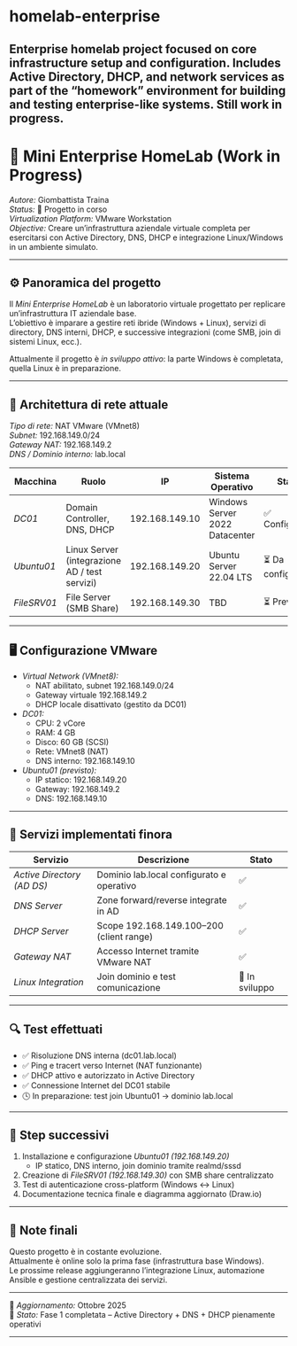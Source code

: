 # homelab-enterprise
Enterprise homelab project focused on core infrastructure setup and configuration. Includes Active Directory, DHCP, and network services as part of the “homework” environment for building and testing enterprise-like systems. Still work in progress.
---

# 🧠 Mini Enterprise HomeLab (Work in Progress)

*Autore:* Giombattista Traina  
*Status:* 🔧 Progetto in corso  
*Virtualization Platform:* VMware Workstation  
*Objective:* Creare un’infrastruttura aziendale virtuale completa per esercitarsi con Active Directory, DNS, DHCP e integrazione Linux/Windows in un ambiente simulato.

---

## ⚙ Panoramica del progetto

Il *Mini Enterprise HomeLab* è un laboratorio virtuale progettato per replicare un’infrastruttura IT aziendale base.  
L’obiettivo è imparare a gestire reti ibride (Windows + Linux), servizi di directory, DNS interni, DHCP, e successive integrazioni (come SMB, join di sistemi Linux, ecc.).

Attualmente il progetto è *in sviluppo attivo*: la parte Windows è completata, quella Linux è in preparazione.

---

## 🧩 Architettura di rete attuale

*Tipo di rete:* NAT VMware (VMnet8)  
*Subnet:* 192.168.149.0/24  
*Gateway NAT:* 192.168.149.2  
*DNS / Dominio interno:* lab.local

| Macchina | Ruolo | IP | Sistema Operativo | Stato |
|-----------|--------|----|------------------|--------|
| *DC01* | Domain Controller, DNS, DHCP | 192.168.149.10 | Windows Server 2022 Datacenter | ✅ Configurato |
| *Ubuntu01* | Linux Server (integrazione AD / test servizi) | 192.168.149.20 | Ubuntu Server 22.04 LTS | ⏳ Da configurare |
| *FileSRV01* | File Server (SMB Share) | 192.168.149.30 | TBD | ⏳ Previsto |

---

## 🖥 Configurazione VMware

- *Virtual Network (VMnet8):*
  - NAT abilitato, subnet 192.168.149.0/24
  - Gateway virtuale 192.168.149.2
  - DHCP locale disattivato (gestito da DC01)
- *DC01:*
  - CPU: 2 vCore
  - RAM: 4 GB
  - Disco: 60 GB (SCSI)
  - Rete: VMnet8 (NAT)
  - DNS interno: 192.168.149.10
- *Ubuntu01 (previsto):*
  - IP statico: 192.168.149.20
  - Gateway: 192.168.149.2
  - DNS: 192.168.149.10

---

## 🧱 Servizi implementati finora

| Servizio | Descrizione | Stato |
|-----------|-------------|--------|
| *Active Directory (AD DS)* | Dominio lab.local configurato e operativo | ✅ |
| *DNS Server* | Zone forward/reverse integrate in AD | ✅ |
| *DHCP Server* | Scope 192.168.149.100–200 (client range) | ✅ |
| *Gateway NAT* | Accesso Internet tramite VMware NAT | ✅ |
| *Linux Integration* | Join dominio e test comunicazione | 🚧 In sviluppo |

---

## 🔍 Test effettuati

- ✅ Risoluzione DNS interna (dc01.lab.local)
- ✅ Ping e tracert verso Internet (NAT funzionante)
- ✅ DHCP attivo e autorizzato in Active Directory
- ✅ Connessione Internet del DC01 stabile
- 🕓 In preparazione: test join Ubuntu01 → dominio lab.local

---

## 🚀 Step successivi

1. Installazione e configurazione *Ubuntu01 (192.168.149.20)*  
   - IP statico, DNS interno, join dominio tramite realmd/sssd  
2. Creazione di *FileSRV01 (192.168.149.30)* con SMB share centralizzato  
3. Test di autenticazione cross-platform (Windows ↔ Linux)  
4. Documentazione tecnica finale e diagramma aggiornato (Draw.io)

---

## 🧾 Note finali

Questo progetto è in costante evoluzione.  
Attualmente è online solo la prima fase (infrastruttura base Windows).  
Le prossime release aggiungeranno l’integrazione Linux, automazione Ansible e gestione centralizzata dei servizi.

---

📅 *Aggiornamento:* Ottobre 2025  
📍 *Stato:* Fase 1 completata – Active Directory + DNS + DHCP pienamente operativi


---
